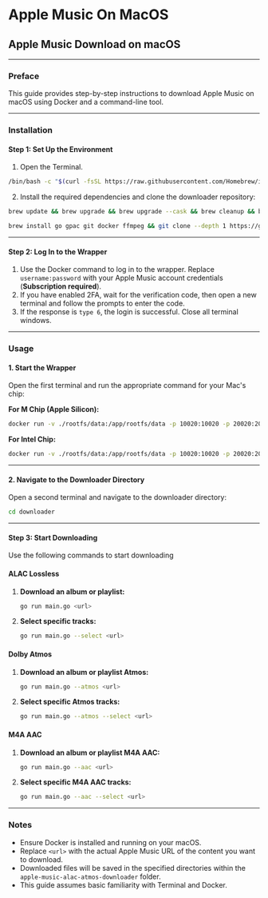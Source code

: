 # Apple Music On MacOS

## Apple Music Download on macOS

***

### **Preface**

This guide provides step-by-step instructions to download Apple Music on macOS using Docker and a command-line tool.

***

### **Installation**

#### **Step 1: Set Up the Environment**

1. Open the Terminal.


```bash
/bin/bash -c "$(curl -fsSL https://raw.githubusercontent.com/Homebrew/install/HEAD/install.sh)"
```
2. Install the required dependencies and clone the downloader repository:

```bash
brew update && brew upgrade && brew upgrade --cask && brew cleanup && brew autoremove
```

```bash
brew install go gpac git docker ffmpeg && git clone --depth 1 https://github.com/GenzPN/apple-music-downloader downloader
```

***

#### **Step 2: Log In to the Wrapper**

1. Use the Docker command to log in to the wrapper. Replace `username:password` with your Apple Music account credentials (**Subscription required**).
2. If you have enabled 2FA, wait for the verification code, then open a new terminal and follow the prompts to enter the code.
3. If the response is `type 6`, the login is successful. Close all terminal windows.

***

### **Usage**

#### **1. Start the Wrapper**

Open the first terminal and run the appropriate command for your Mac's chip:

**For M Chip (Apple Silicon):**

```bash
docker run -v ./rootfs/data:/app/rootfs/data -p 10020:10020 -p 20020:20020 -e args="-M 20020 -H 0.0.0.0" --rm ghcr.io/genzpn/wrapper:arm64
```

**For Intel Chip:**

```bash
docker run -v ./rootfs/data:/app/rootfs/data -p 10020:10020 -p 20020:20020 -e args="-M 20020 -H 0.0.0.0" --rm ghcr.io/genzpn/wrapper:x86_64
```

***

#### **2. Navigate to the Downloader Directory**

Open a second terminal and navigate to the downloader directory:

```bash
cd downloader
```

***

#### **Step 3: Start Downloading**

Use the following commands to start downloading

#### **ALAC Lossless**

1.  **Download an album or playlist:**

    ```bash
    go run main.go <url>
    ```
3.  **Select specific tracks:**

    ```bash
    go run main.go --select <url>
    ```
#### **Dolby Atmos**

1.  **Download an album or playlist Atmos:**

    ```bash
    go run main.go --atmos <url>
    ```

2.  **Select specific Atmos tracks:**

    ```bash
    go run main.go --atmos --select <url>
    ```
#### **M4A AAC**

1.  **Download an album or playlist M4A AAC:**

    ```bash
    go run main.go --aac <url>
    ```

2.  **Select specific M4A AAC tracks:**

    ```bash
    go run main.go --aac --select <url>
    ```

***

### **Notes**

* Ensure Docker is installed and running on your macOS.
* Replace `<url>` with the actual Apple Music URL of the content you want to download.
* Downloaded files will be saved in the specified directories within the `apple-music-alac-atmos-downloader` folder.
* This guide assumes basic familiarity with Terminal and Docker.
